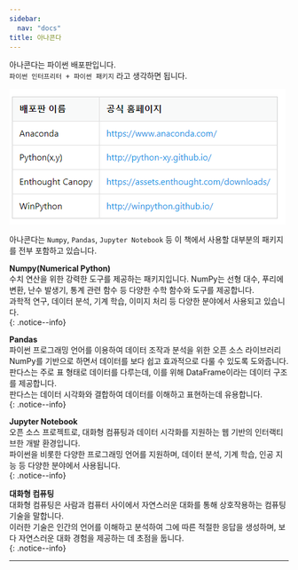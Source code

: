 ```yaml
---
sidebar:
  nav: "docs"
title: 아나콘다
---
```


아나콘다는 파이썬 배포판입니다.   
`파이썬 인터프리터 + 파이썬 패키지` 라고 생각하면 됩니다.   

![](../assets/images/2023-07-22-16-19-31.png)

아나콘다는 `Numpy`, `Pandas`, `Jupyter Notebook` 등 이 책에서 사용할 대부분의 패키지를 전부 포함하고 있습니다.   

**<i class="fa fa-info-circle" aria-hidden="true"></i> Numpy(Numerical Python)**   
수치 연산을 위한 강력한 도구를 제공하는 패키지입니다.
NumPy는 선형 대수, 푸리에 변환, 난수 발생기, 통계 관련 함수 등 다양한 수학 함수와 도구를 제공합니다.     
과학적 연구, 데이터 분석, 기계 학습, 이미지 처리 등 다양한 분야에서 사용되고 있습니다.    
{: .notice--info}

**<i class="fa fa-info-circle" aria-hidden="true"></i> Pandas**   
파이썬 프로그래밍 언어를 이용하여 데이터 조작과 분석을 위한 오픈 소스 라이브러리    
NumPy를 기반으로 하면서 데이터를 보다 쉽고 효과적으로 다룰 수 있도록 도와줍니다.    
판다스는 주로 표 형태로 데이터를 다루는데, 이를 위해 DataFrame이라는 데이터 구조를 제공합니다.    
판다스는 데이터 시각화와 결합하여 데이터를 이해하고 표현하는데 유용합니다.    
{: .notice--info}

**<i class="fa fa-info-circle" aria-hidden="true"></i> Jupyter Notebook**   
오픈 소스 프로젝트로, 대화형 컴퓨팅과 데이터 시각화를 지원하는 웹 기반의 인터랙티브한 개발 환경입니다.    
파이썬을 비롯한 다양한 프로그래밍 언어를 지원하며, 데이터 분석, 기계 학습, 인공 지능 등 다양한 분야에서 사용됩니다.    
{: .notice--info}

**<i class="fa fa-info-circle" aria-hidden="true"></i> 대화형 컴퓨팅**   
대화형 컴퓨팅은 사람과 컴퓨터 사이에서 자연스러운 대화를 통해 상호작용하는 컴퓨팅 기술을 말합니다.   
이러한 기술은 인간의 언어를 이해하고 분석하여 그에 따른 적절한 응답을 생성하며, 보다 자연스러운 대화 경험을 제공하는 데 초점을 둡니다.   
{: .notice--info}

---


